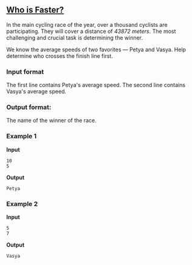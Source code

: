 ## [Who is Faster?](../../../solutions/2.2/22_b.py)

In the main cycling race of the year, over a thousand cyclists are participating. They will cover a distance of *43872 meters*. The most challenging and crucial task is determining the winner.

We know the average speeds of two favorites — Petya and Vasya. Help determine who crosses the finish line first.

### Input format

The first line contains Petya's average speed.
The second line contains Vasya's average speed.

### Output format:

The name of the winner of the race.

### Example 1

__Input__
```plaintext
10
5
```

__Output__
```plaintext
Petya
```

### Example 2

__Input__
```plaintext
5
7
```

__Output__
```plaintext
Vasya
```